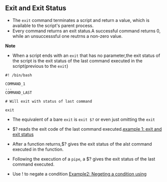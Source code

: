 ## Exit and Exit Status

- The `exit` command terminates a script and return a value, which is available to the script's parent process.
- Every command returns an exit status.A successful command returns 0, while an unsuccesssful one reutrns a non-zero value.



**Note**

- When a script ends with an `exit` that has no parameter,the exit status of the script is the exit status of the last command executed in the script(previous to the `exit`)
```shell
#! /bin/bash

COMMAND_1
...
COMMAND_LAST

# Will exit with status of last command

exit
```

- The equivalent of a bare `exit` is `exit $?` or even just omitting the `exit`


- $? reads the exit code of the last command executed.[example 1: exit and exit status](../../scripts/Part-2-Basic/exit-and-exit-status.sh)


- After a function returns,$? gives the exit status of the alst command executed in the function.

- Following the execution of a `pipe`, a $? gives the exit status of the last command executed.

- Use ! to negate a condition [Example2: Negeting a condition using](../../scripts/Part-2-Basic/negating-a-condition-using-!.sh)
